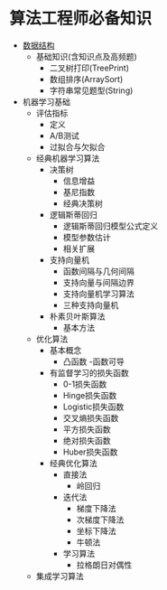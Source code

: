 # 算法工程师必备知识
- [数据结构](https://github.com/yaoleiliu/Algorithm/tree/master/%E6%95%B0%E6%8D%AE%E7%BB%93%E6%9E%84)</br>
  - 基础知识(含知识点及高频题)</br>
    - 二叉树打印(TreePrint)</br>
    - 数组排序(ArraySort)</br>
    - 字符串常见题型(String)</br>  
- 机器学习基础</br>
  - 评估指标</br>
    - 定义
    - A/B测试
    - 过拟合与欠拟合
  - 经典机器学习算法</br>
    - 决策树
      - 信息增益
      - 基尼指数
      - 经典决策树
    - 逻辑斯蒂回归
      - 逻辑斯蒂回归模型公式定义
      - 模型参数估计
      - 相关扩展
    - 支持向量机
      - 函数间隔与几何间隔
      - 支持向量与间隔边界
      - 支持向量机学习算法
      - 三种支持向量机
    - 朴素贝叶斯算法
      - 基本方法
  - 优化算法</br>
    - 基本概念
      - 凸函数
      -函数可导
    - 有监督学习的损失函数
      - 0-1损失函数
      - Hinge损失函数
      - Logistic损失函数
      - 交叉熵损失函数
      - 平方损失函数
      - 绝对损失函数
      - Huber损失函数
    - 经典优化算法
      - 直接法
        - 岭回归
      - 迭代法
        - 梯度下降法
        - 次梯度下降法
        - 坐标下降法
        - 牛顿法
      - 学习算法
        - 拉格朗日对偶性
  - 集成学习算法
